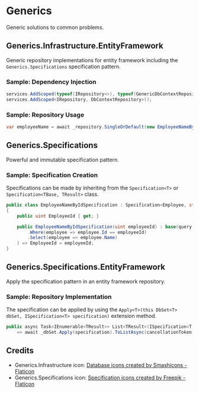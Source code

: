# Generics
Generic solutions to common problems.


## Generics.Infrastructure.EntityFramework
Generic repository implementations for entity framework including the ```Generics.Specifications``` specification pattern.

### Sample: Dependency Injection
```c#
services.AddScoped(typeof(IRepository<>), typeof(GenericDbContextRepository<>));
services.AddScoped<IRepository, DbContextRepository>();
```

### Sample: Repository Usage
```c#
var employeeName = await _repository.SingleOrDefault(new EmployeeNameByIdSpecification(employeeId));
```


## Generics.Specifications
Powerful and immutable specification pattern.

### Sample: Specification Creation
Specifications can be made by inheriting from the ```Specification<T>``` or ```Specification<TBase, TResult>``` class.
```c#
public class EmployeeNameByIdSpecification : Specification<Employee, string>
{
    public uint EmployeeId { get; }

    public EmployeeNameByIdSpecification(uint employeeId) : base(query => query
        .Where(employee => employee.Id == employeeId)
        .Select(employee => employee.Name)
    ) => EmployeeId = employeeId;
}
```


## Generics.Specifications.EntityFramework
Apply the specification pattern in an entity framework repository.

### Sample: Repository Implementation
The specification can be applied by using the ```Apply<T>(this DbSet<T> dbSet, ISpecification<T> specification)``` extension method.
```c#
public async Task<IEnumerable<TResult>> List<TResult>(ISpecification<T, TResult> specification, CancellationToken cancellationToken = default)
    => await _dbSet.Apply(specification).ToListAsync(cancellationToken);
```

## Credits
* Generics.Infrastructure icon: <a href="https://www.flaticon.com/free-icons/database" title="database icons">Database icons created by Smashicons - Flaticon</a>
* Generics.Specifications icon: <a href="https://www.flaticon.com/free-icons/specification" title="specification icons">Specification icons created by Freepik - Flaticon</a>
